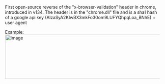 First open-source reverse of the "x-browser-validation" header in chrome, introduced in v134.
The header is in the "chrome.dll" file and is a sha1 hash of a google api key (AIzaSyA2KlwBX3mkFo30om9LUFYQhpqLoa_BNhE) + user agent

Example: 
<img width="881" height="145" alt="image" src="https://github.com/user-attachments/assets/d9847894-3ba2-4630-be47-bcc1abbf3ef1" />
